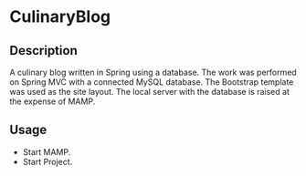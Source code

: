 # CulinaryBlog

## Description

A culinary blog written in Spring using a database.
The work was performed on Spring MVC with a connected MySQL database. The Bootstrap template was used as the site layout. The local server with the database is raised at the expense of MAMP.

## Usage

* Start MAMP.
* Start Project.
